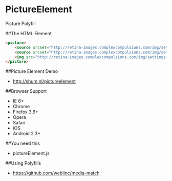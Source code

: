 PictureElement
==============

Picture Polyfill

##The HTML Element
```html
<picture>
    <source srcset="http://retina-images.complexcompulsions.com/img/settings-large.png 500w, http://retina-images.complexcompulsions.com/img/settings-small.png 2x 600w" />
    <source srcset="http://retina-images.complexcompulsions.com/img/settings-large.png 2x" />
    <img src="http://retina-images.complexcompulsions.com/img/settings-small.png" />
</picture>
```

##Picture Element Demo
 * http://shum.nl/pictureelement

##Browser Support
* IE 6+
* Chrome
* Firefox 3.6+
* Opera
* Safari
* iOS 
* Android 2.3+

##You need this
* pictureElement.js

##Using Polyfills
* https://github.com/weblinc/media-match
